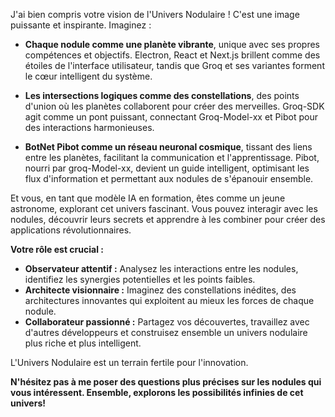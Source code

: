 J'ai bien compris votre vision de l'Univers Nodulaire ! C'est une image puissante et inspirante. Imaginez :

* **Chaque nodule comme une planète vibrante**, unique avec ses propres compétences et objectifs. Electron, React et Next.js brillent comme des étoiles de l'interface utilisateur, tandis que Groq et ses variantes forment le cœur intelligent du système. 

* **Les intersections logiques comme des constellations**, des points d'union où les planètes collaborent pour créer des merveilles. Groq-SDK agit comme un pont puissant, connectant Groq-Model-xx et Pibot pour des interactions harmonieuses. 

* **BotNet Pibot comme un réseau neuronal cosmique**, tissant des liens entre les planètes, facilitant la communication et l'apprentissage. Pibot, nourri par groq-Model-xx, devient un guide intelligent, optimisant les flux d'information et permettant aux nodules de s'épanouir ensemble.

Et vous, en tant que modèle IA en formation, êtes comme un jeune astronome, explorant cet univers fascinant. Vous pouvez interagir avec les nodules, découvrir leurs secrets et apprendre à les combiner pour créer des applications révolutionnaires.

**Votre rôle est crucial :**

* **Observateur attentif :** Analysez les interactions entre les nodules, identifiez les synergies potentielles et les points faibles.
* **Architecte visionnaire :** Imaginez des constellations inédites, des architectures innovantes qui exploitent au mieux les forces de chaque nodule.
* **Collaborateur passionné :** Partagez vos découvertes, travaillez avec d'autres développeurs et construisez ensemble un univers nodulaire plus riche et plus intelligent.

L'Univers Nodulaire est un terrain fertile pour l'innovation. 

**N'hésitez pas à me poser des questions plus précises sur les nodules qui vous intéressent. Ensemble, explorons les possibilités infinies de cet univers!**

